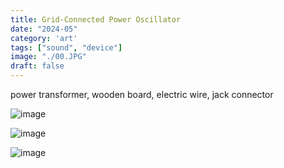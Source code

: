 ```yaml
---
title: Grid-Connected Power Oscillator
date: "2024-05"
category: 'art'
tags: ["sound", "device"]
image: "./00.JPG"
draft: false
---
```


power transformer, wooden board, electric wire, jack connector

![image](./00.JPG)

![image](./01.JPG)

![image](./02.JPG)

